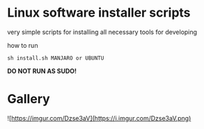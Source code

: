 # Linux software installer scripts

very simple scripts for installing all necessary tools for developing

how to run

```shell
sh install.sh MANJARO or UBUNTU
```

**DO NOT RUN AS SUDO!**

# Gallery

![https://imgur.com/Dzse3aV](https://i.imgur.com/Dzse3aV.png)
